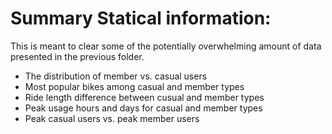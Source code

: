 
# Summary Statical information:

This is meant to clear some of the potentially overwhelming amount of data presented in the previous folder.

* The distribution of member vs. casual users
* Most popular bikes among casual and member types
* Ride length difference between cusual and member types
* Peak usage hours and days for casual and member types
* Peak casual users vs. peak member users

